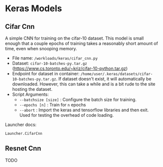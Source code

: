 # Keras Models

## Cifar Cnn

A simple CNN for training on the cifar-10 dataset. This model is small enough that a couple
epochs of training takes a reasonably short amount of time, even when snooping memory.

* File name: `/workloads/keras/cifar_cnn.py`
* Dataset: `cifar-10-batches-py.tar.gz` 
    (<https://www.cs.toronto.edu/~kriz/cifar-10-python.tar.gz>)
* Endpoint for dataset in container: `/home/user/.keras/datasets/cifar-10-batches-py.tar.gz`.
    If dataset doesn't exist, it will automatically be downloaded. However, this can take
    a while and is a bit rude to the site hosting the dataset.
* Script Arguments:
    * `--batchsize [size]` : Configure the batch size for training.
    * `--epochs [n]` : Train for `n` epochs
    * `--abort` : Import the keras and tensorflow libraries and then exit. Used for 
        testing the overhead of code loading.

Launcher docs:
```@docs
Launcher.CifarCnn
```

## Resnet Cnn
TODO
